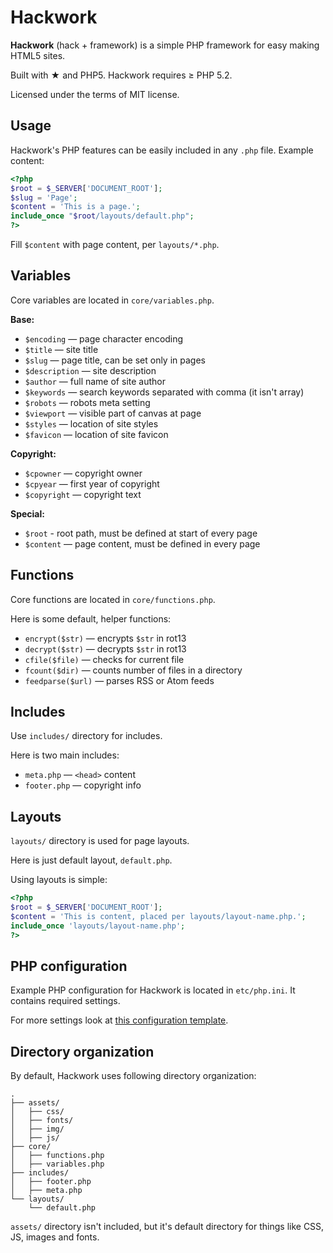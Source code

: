# Hackwork

**Hackwork** (hack + framework) is a simple PHP framework for easy making HTML5
sites.

Built with &#9733; and PHP5. Hackwork requires &ge; PHP 5.2.

Licensed under the terms of MIT license.

## Usage

Hackwork's PHP features can be easily included in any `.php` file. Example
content:

```php
<?php
$root = $_SERVER['DOCUMENT_ROOT'];
$slug = 'Page';
$content = 'This is a page.';
include_once "$root/layouts/default.php";
?>
```

Fill `$content` with page content, per `layouts/*.php`.

## Variables

Core variables are located in `core/variables.php`.

**Base:**

* `$encoding` — page character encoding
* `$title` — site title
* `$slug` — page title, can be set only in pages
* `$description` — site description
* `$author` — full name of site author
* `$keywords` — search keywords separated with comma (it isn't array)
* `$robots` — robots meta setting
* `$viewport` — visible part of canvas at page
* `$styles` — location of site styles
* `$favicon` — location of site favicon

**Copyright:**

* `$cpowner` — copyright owner
* `$cpyear` — first year of copyright
* `$copyright` — copyright text

**Special:**

* `$root` - root path, must be defined at start of every page
* `$content` — page content, must be defined in every page

## Functions

Core functions are located in `core/functions.php`.

Here is some default, helper functions:

* `encrypt($str)` — encrypts `$str` in rot13
* `decrypt($str)` — decrypts `$str` in rot13
* `cfile($file)` — checks for current file
* `fcount($dir)` — counts number of files in a directory
* `feedparse($url)` — parses RSS or Atom feeds

## Includes

Use `includes/` directory for includes.

Here is two main includes:

* `meta.php` — `<head>` content
* `footer.php` — copyright info

## Layouts

`layouts/` directory is used for page layouts.

Here is just default layout, `default.php`.

Using layouts is simple:

```php
<?php
$root = $_SERVER['DOCUMENT_ROOT'];
$content = 'This is content, placed per layouts/layout-name.php.';
include_once 'layouts/layout-name.php';
?>
```

## PHP configuration

Example PHP configuration for Hackwork is located in `etc/php.ini`. It
contains required settings.

For more settings look at
[this configuration template](http://www.reallylinux.com/docs/php.ini).

## Directory organization

By default, Hackwork uses following directory organization:

```
.
├── assets/
│   ├── css/
│   ├── fonts/
│   ├── img/
│   ├── js/
├── core/
│   ├── functions.php
│   ├── variables.php
├── includes/
│   ├── footer.php
│   ├── meta.php
└── layouts/
    └── default.php
```

`assets/` directory isn't included, but it's default directory for things like
CSS, JS, images and fonts.